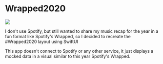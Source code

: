 # Wrapped2020

<img src="https://user-images.githubusercontent.com/23082132/102725565-62171500-42f6-11eb-81b2-f4219f313968.png" data-canonical-src="https://user-images.githubusercontent.com/23082132/102725565-62171500-42f6-11eb-81b2-f4219f313968.png"/>

I don't use Spotify, but still wanted to share my music recap for the year in a fun format like Spotify's Wrapped, so I decided to recreate the #Wrapped2020 layout using SwiftUI

This app doesn't connect to Spotify or any other service, it just displays a mocked data in a visual similar to this year Spotify's Wrapped. 
